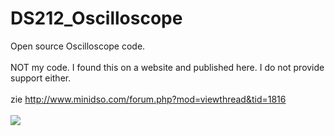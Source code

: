 # DS212_Oscilloscope
Open source Oscilloscope code.<br/>
<br/>
NOT my code. I found this on a website and published here. I do not provide support either.<br/>
<br/>
zie <a href="http://www.minidso.com/forum.php?mod=viewthread&tid=1816">http://www.minidso.com/forum.php?mod=viewthread&tid=1816</a><br/>
<br/>
<img src="https://hackadaycom.files.wordpress.com/2017/11/ds212-oscilloscope-review.png?w=800"><br/>
